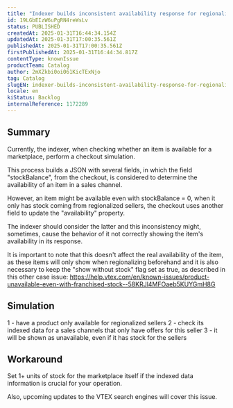 ```yaml
---
title: "Indexer builds inconsistent availability response for regionalized marketplaces"
id: 19LGbEIzW6uPgRN4reWsLv
status: PUBLISHED
createdAt: 2025-01-31T16:44:34.154Z
updatedAt: 2025-01-31T17:00:35.561Z
publishedAt: 2025-01-31T17:00:35.561Z
firstPublishedAt: 2025-01-31T16:44:34.817Z
contentType: knownIssue
productTeam: Catalog
author: 2mXZkbi0oi061KicTExNjo
tag: Catalog
slugEN: indexer-builds-inconsistent-availability-response-for-regionalized-marketplaces
locale: en
kiStatus: Backlog
internalReference: 1172289
---
```


## Summary


Currently, the indexer, when checking whether an item is available for a marketplace, perform a checkout simulation.

This process builds a JSON with several fields, in which the field "stockBalance", from the checkout, is considered to determine the availability of an item in a sales channel.

However, an item might be available even with stockBalance = 0, when it only has stock coming from regionalized sellers, the checkout uses another field to update the "availability" property.

The indexer should consider the latter and this inconsistency might, sometimes, cause the behavior of it not correctly showing the item's availability in its response.

It is important to note that this doesn't affect the real availability of the item, as these items will only show when regionalizing beforehand and it is also necessary to keep the "show without stock" flag set as true, as described in this other case issue: https://help.vtex.com/en/known-issues/product-unavailable-even-with-franchised-stock--58KRJl4MFOaeb5KUYGmH8G


##

## Simulation


1 - have a product only available for regionalized sellers
2 - check its indexed data for a sales channels that only have offers for this seller
3 - it will be shown as unavailable, even if it has stock for the sellers


##

## Workaround


Set 1+ units of stock for the marketplace itself if the indexed data information is crucial for your operation.

Also, upcoming updates to the VTEX search engines will cover this issue.

